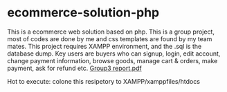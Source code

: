 # ecommerce-solution-php

This is a ecommerce web solution based on php.
This is a group project, most of codes are done by me and css templates are found by my team mates.
This project requires XAMPP environment, and the .sql is the database dump.
Key users are buyers who can signup, login, edit account, change payment information,
browse goods, manage cart & orders, make payment, ask for refund etc.
[Group3 report.pdf](https://github.com/Leo-Ma0502/ecommerce-solution-php/files/8787096/Group3.report.pdf)

Hot to execute: colone this resipetory to XAMPP/xamppfiles/htdocs

